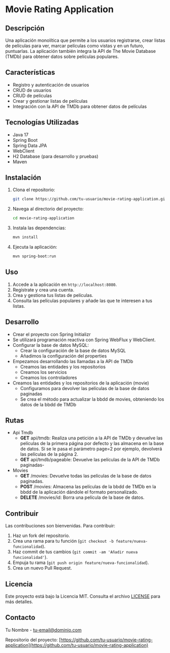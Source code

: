 # Movie Rating Application

## Descripción

Una aplicación monolítica que permite a los usuarios registrarse, crear listas de películas para ver, marcar películas como vistas y en un futuro, puntuarlas. La aplicación también integra la API de The Movie Database (TMDb) para obtener datos sobre películas populares.

## Características

- Registro y autenticación de usuarios
- CRUD de usuarios
- CRUD de películas
- Crear y gestionar listas de películas
- Integración con la API de TMDb para obtener datos de películas

## Tecnologías Utilizadas

- Java 17
- Spring Boot
- Spring Data JPA
- WebClient
- H2 Database (para desarrollo y pruebas)
- Maven

## Instalación

1. Clona el repositorio:
    ```sh
    git clone https://github.com/tu-usuario/movie-rating-application.git
    ```
2. Navega al directorio del proyecto:
    ```sh
    cd movie-rating-application
    ```
3. Instala las dependencias:
    ```sh
    mvn install
    ```
4. Ejecuta la aplicación:
    ```sh
    mvn spring-boot:run
    ```

## Uso
1. Accede a la aplicación en `http://localhost:8080`.
2. Regístrate y crea una cuenta.
3. Crea y gestiona tus listas de películas.
4. Consulta las películas populares y añade las que te interesen a tus listas.

## Desarrollo
- Crear el proyecto con Spring Initializr
- Se utilizará programación reactiva con Spring WebFlux y WebClient.
- Configurar la base de datos MySQL:
  - Crear la configuración de la base de datos MySQL
  - Añadimos la configuración del properties
- Empezamos desarrollando las llamadas a la API de TMDb
  - Creamos las entidades y los repositorios
  - Creamos los servicios
  - Creamos los controladores
- Creamos las entidades y los repositorios de la aplicación (movie)
  - Configuramos para devolver las películas de la base de datos paginadas
  - Se crea el método para actualizar la bbdd de movies, obteniendo los datos de la bbdd de TMDb
## Rutas
- Api Tmdb
  - **GET** api/tmdb: Realiza una petición a la API de TMDb y devuelve las películas de la primera página por defecto y las almacena en la base de datos. Si se le pasa el parámetro page=2 por ejemplo, devolverá las películas de la página 2.
  - **GET** api/tmdb/pageable: Devuelve las películas de la API de TMDb paginadas-
- Movies
  -  **GET** /movies: Devuelve todas las películas de la base de datos paginadas.
  - **POST** /movies: Almacena las películas de la bbdd de TMDb en la bbdd de la aplicación dándole el formato personalizado.
  - **DELETE** /movies/id: Borra una película de la base de datos.
## Contribuir

Las contribuciones son bienvenidas. Para contribuir:

1. Haz un fork del repositorio.
2. Crea una rama para tu función (`git checkout -b feature/nueva-funcionalidad`).
3. Haz commit de tus cambios (`git commit -am 'Añadir nueva funcionalidad'`).
4. Empuja tu rama (`git push origin feature/nueva-funcionalidad`).
5. Crea un nuevo Pull Request.

## Licencia

Este proyecto está bajo la Licencia MIT. Consulta el archivo [LICENSE](LICENSE) para más detalles.

## Contacto

Tu Nombre - [tu-email@dominio.com](mailto:tu-email@dominio.com)

Repositorio del proyecto: [https://github.com/tu-usuario/movie-rating-application](https://github.com/tu-usuario/movie-rating-application)
